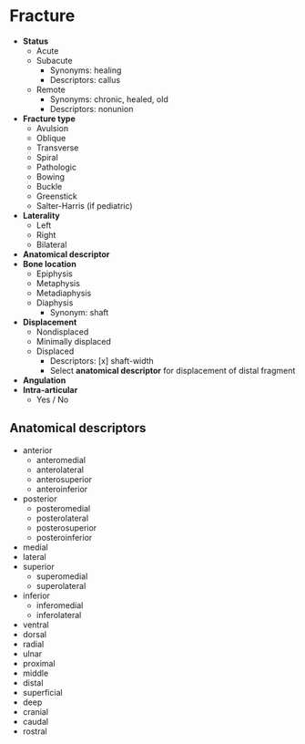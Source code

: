 # Fracture

- **Status**
  - Acute
  - Subacute
    - Synonyms: healing
    - Descriptors: callus
  - Remote
    - Synonyms: chronic, healed, old
    - Descriptors: nonunion
- **Fracture type**
  - Avulsion
  - Oblique
  - Transverse
  - Spiral
  - Pathologic
  - Bowing
  - Buckle
  - Greenstick
  - Salter-Harris (if pediatric)
- **Laterality**
  - Left
  - Right
  - Bilateral
- **Anatomical descriptor**
- **Bone location**
  - Epiphysis
  - Metaphysis
  - Metadiaphysis
  - Diaphysis
    - Synonym: shaft
- **Displacement**
  - Nondisplaced
  - Minimally displaced
  - Displaced
    - Descriptors: [x] shaft-width
    - Select **anatomical descriptor** for displacement of distal fragment
- **Angulation**
- **Intra-articular**
  - Yes / No


## Anatomical descriptors

- anterior
  - anteromedial
  - anterolateral
  - anterosuperior
  - anteroinferior
- posterior
  - posteromedial
  - posterolateral
  - posterosuperior
  - posteroinferior
- medial
- lateral
- superior
  - superomedial
  - superolateral
- inferior
  - inferomedial
  - inferolateral
- ventral
- dorsal
- radial
- ulnar
- proximal
- middle
- distal
- superficial
- deep
- cranial
- caudal
- rostral
